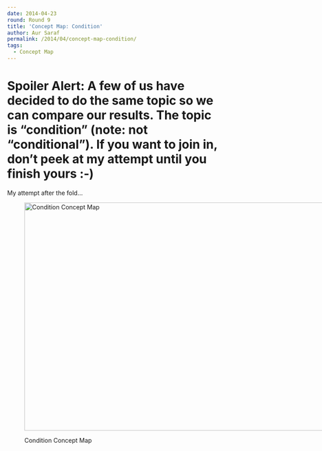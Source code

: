 ```yaml
---
date: 2014-04-23
round: Round 9
title: 'Concept Map: Condition'
author: Aur Saraf
permalink: /2014/04/concept-map-condition/
tags:
  - Concept Map
---
```

# **Spoiler Alert:** A few of us have decided to do the same topic so we can compare our results. The topic is &#8220;condition&#8221; (note: not &#8220;conditional&#8221;). If you want to join in, don&#8217;t peek at my attempt until you finish yours :&dash;)

My attempt after the fold&#8230;

<!--more--><figure id="attachment_6721" style="width: 707px;" class="wp-caption alignnone">

[<img class="size-large wp-image-6721" alt="Condition Concept Map" src="http://teaching.software-carpentry.org/wp-content/uploads/2014/04/IMG_20140423_184639-1024x768.jpg" width="707" height="530" />][1]<figcaption class="wp-caption-text">Condition Concept Map</figcaption></figure> 
&nbsp;

 [1]: http://teaching.software-carpentry.org/wp-content/uploads/2014/04/IMG_20140423_184639.jpg
